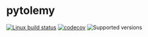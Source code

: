 # pytolemy

[![Linux build status](https://travis-ci.org/tgsmith61591/pytolemy.svg?branch=master)](https://travis-ci.org/tgsmith61591/pytolemy)
[![codecov](https://codecov.io/gh/tgsmith61591/pytolemy/branch/master/graph/badge.svg)](https://codecov.io/gh/tgsmith61591/pytolemy)
![Supported versions](https://img.shields.io/badge/python-3.5-blue.svg)
